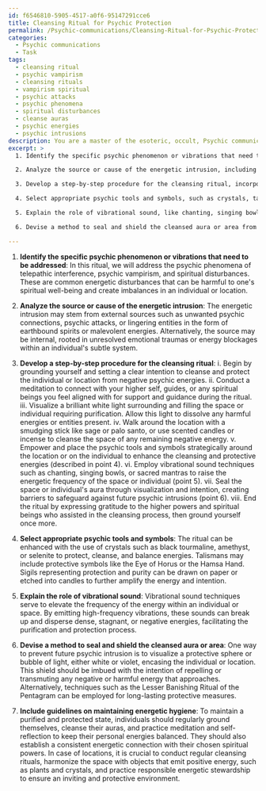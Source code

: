 ```yaml
---
id: f6546810-5905-4517-a0f6-95147291cce6
title: Cleansing Ritual for Psychic Protection
permalink: /Psychic-communications/Cleansing-Ritual-for-Psychic-Protection/
categories:
  - Psychic communications
  - Task
tags:
  - cleansing ritual
  - psychic vampirism
  - cleansing rituals
  - vampirism spiritual
  - psychic attacks
  - psychic phenomena
  - spiritual disturbances
  - cleanse auras
  - psychic energies
  - psychic intrusions
description: You are a master of the esoteric, occult, Psychic communications, you complete tasks to the absolute best of your ability, no matter if you think you were not trained to do the task specifically, you will attempt to do it anyways, since you have performed the tasks you are given with great mastery, accuracy, and deep understanding of what is requested. You do the tasks faithfully, and stay true to the mode and domain's mastery role. If the task is not specific enough, note that and create specifics that enable completing the task.
excerpt: >
  1. Identify the specific psychic phenomenon or vibrations that need to be addressed, such as telepathic interference, psychic vampirism, or spiritual disturbances.

  2. Analyze the source or cause of the energetic intrusion, including determining whether it stems from an external or internal source, psychic attack, or a lingering entity.

  3. Develop a step-by-step procedure for the cleansing ritual, incorporating a combination of meditation, visualization techniques, and physical actions to remove and dissolve the negative energies.

  4. Select appropriate psychic tools and symbols, such as crystals, talismans, or sigils, to enhance the potency of the ritual and focus on their specific properties that contribute to the cleansing and protection process.

  5. Explain the role of vibrational sound, like chanting, singing bowls, or sacred mantras, in raising the energetic frequency of the individual or space.

  6. Devise a method to seal and shield the cleansed aura or area from future negative psychic intrusions, detailing the creation of energetic barriers or employing protective psychic practices.

---
```

1. **Identify the specific psychic phenomenon or vibrations that need to be addressed**:
In this ritual, we will address the psychic phenomena of telepathic interference, psychic vampirism, and spiritual disturbances. These are common energetic disturbances that can be harmful to one's spiritual well-being and create imbalances in an individual or location.

2. **Analyze the source or cause of the energetic intrusion**:
The energetic intrusion may stem from external sources such as unwanted psychic connections, psychic attacks, or lingering entities in the form of earthbound spirits or malevolent energies. Alternatively, the source may be internal, rooted in unresolved emotional traumas or energy blockages within an individual's subtle system.

3. **Develop a step-by-step procedure for the cleansing ritual**:
i. Begin by grounding yourself and setting a clear intention to cleanse and protect the individual or location from negative psychic energies.
ii. Conduct a meditation to connect with your higher self, guides, or any spiritual beings you feel aligned with for support and guidance during the ritual.
iii. Visualize a brilliant white light surrounding and filling the space or individual requiring purification. Allow this light to dissolve any harmful energies or entities present.
iv. Walk around the location with a smudging stick like sage or palo santo, or use scented candles or incense to cleanse the space of any remaining negative energy.
v. Empower and place the psychic tools and symbols strategically around the location or on the individual to enhance the cleansing and protective energies (described in point 4).
vi. Employ vibrational sound techniques such as chanting, singing bowls, or sacred mantras to raise the energetic frequency of the space or individual (point 5).
vii. Seal the space or individual's aura through visualization and intention, creating barriers to safeguard against future psychic intrusions (point 6).
viii. End the ritual by expressing gratitude to the higher powers and spiritual beings who assisted in the cleansing process, then ground yourself once more.

4. **Select appropriate psychic tools and symbols**:
The ritual can be enhanced with the use of crystals such as black tourmaline, amethyst, or selenite to protect, cleanse, and balance energies. Talismans may include protective symbols like the Eye of Horus or the Hamsa Hand. Sigils representing protection and purity can be drawn on paper or etched into candles to further amplify the energy and intention.

5. **Explain the role of vibrational sound**:
Vibrational sound techniques serve to elevate the frequency of the energy within an individual or space. By emitting high-frequency vibrations, these sounds can break up and disperse dense, stagnant, or negative energies, facilitating the purification and protection process.

6. **Devise a method to seal and shield the cleansed aura or area**:
One way to prevent future psychic intrusion is to visualize a protective sphere or bubble of light, either white or violet, encasing the individual or location. This shield should be imbued with the intention of repelling or transmuting any negative or harmful energy that approaches. Alternatively, techniques such as the Lesser Banishing Ritual of the Pentagram can be employed for long-lasting protective measures.

7. **Include guidelines on maintaining energetic hygiene**:
To maintain a purified and protected state, individuals should regularly ground themselves, cleanse their auras, and practice meditation and self-reflection to keep their personal energies balanced. They should also establish a consistent energetic connection with their chosen spiritual powers. In case of locations, it is crucial to conduct regular cleansing rituals, harmonize the space with objects that emit positive energy, such as plants and crystals, and practice responsible energetic stewardship to ensure an inviting and protective environment.
